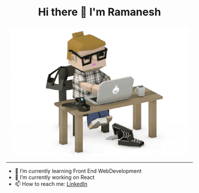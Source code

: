 <strong>
  <h1>  
    <p align="center">  
      Hi there 👋 I'm Ramanesh
    </p>
  </h1>
</strong>
<p align="center">
<img src="/programmer_gif.gif" width="480" height="344" frameBorder="0"/>
</p>
<hr>
<ul>
  <li>🌱 I’m currently learning Front End WebDevelopment</li>
  <li>🔭 I’m currently working on React</li>
  <li>📫 How to reach me: <a href="https://www.linkedin.com/in/ramanesh-p-v/">LinkedIn</a></li>
</ul>


<!--
**laciecoder/laciecoder** is a ✨ _special_ ✨ repository because its `README.md` (this file) appears on your GitHub profile.

Here are some ideas to get you started:

- 🔭 I’m currently working on ...
- 🌱 I’m currently learning ...
- 👯 I’m looking to collaborate on ...
- 🤔 I’m looking for help with ...
- 💬 Ask me about ...
- 📫 How to reach me: ...
- 😄 Pronouns: ...
- ⚡ Fun fact: ...
-->
